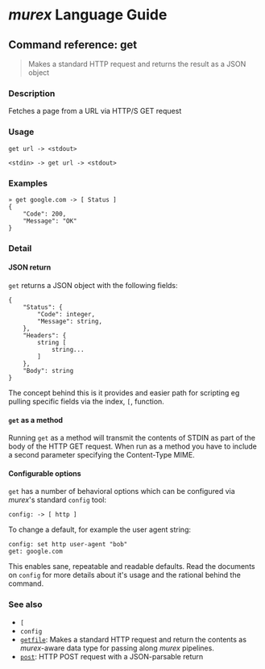# _murex_ Language Guide

## Command reference: get

> Makes a standard HTTP request and returns the result as a JSON object

### Description

Fetches a page from a URL via HTTP/S GET request

### Usage

    get url -> <stdout>

    <stdin> -> get url -> <stdout>

### Examples

    » get google.com -> [ Status ]
    {
        "Code": 200,
        "Message": "OK"
    }

### Detail

#### JSON return

`get` returns a JSON object with the following fields:

    {
        "Status": {
            "Code": integer,
            "Message": string,
        },
        "Headers": {
            string [
                string...
            ]
        },
        "Body": string
    }

The concept behind this is it provides and easier path for scripting eg pulling
specific fields via the index, `[`, function.

#### `get` as a method

Running `get` as a method will transmit the contents of STDIN as part of the
body of the HTTP GET request. When run as a method you have to include a second
parameter specifying the Content-Type MIME.

#### Configurable options

`get` has a number of behavioral options which can be configured via _murex_'s
standard `config` tool:

    config: -> [ http ]

To change a default, for example the user agent string:

    config: set http user-agent "bob"
    get: google.com

This enables sane, repeatable and readable defaults. Read the documents on
`config` for more details about it's usage and the rational behind the command.

### See also

* `[`
* `config`
* [`getfile`](getfile.md): Makes a standard HTTP request and return the contents as _murex_-aware data type
for passing along _murex_ pipelines.
* [`post`](post.md): HTTP POST request with a JSON-parsable return
